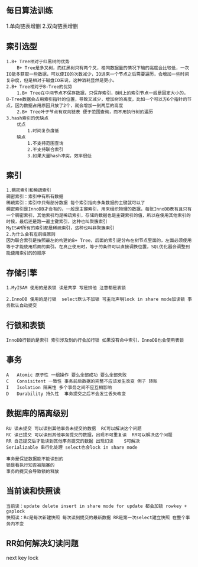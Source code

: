 ## 每日算法训练
   1.单向链表增删
   2.双向链表增删
## 索引选型
    1.B+ Tree相对于红黑树的优势
        B+ Tree是多叉树，而红黑树只有两个叉，相同数据量的情况下输的高度会比较低，一次IO能多获取一些数据，可以使IO的次数减少，IO进来一个节点之后需要遍历，会增加一些时间复杂度，但是相对于磁盘IO来说，这种消耗显然是更小。
    2.B+ Tree相对于B-Tree的优势
        1.B+ Tree在中间节点不保存数据，只保存索引，B树上的索引节点一般是固定大小的，B-Tree数据会占用索引指针的位置，导致叉减少，增加树的高度，比如一个可以方6个指针的节点，因为数据占用原因只放了2个，就会增加一到两层的高度
        2.B+ Tree叶子节点有双向链表 便于范围查询，而不用执行树的遍历
    3.hash索引的优缺点
        优点
            1.时间复杂度低
        缺点
            1.不支持范围查询
            2.不支持联合索引
            3.如果大量hash冲突，效率很低
## 索引
    1.稠密索引和稀疏索引
    稠密索引：索引中有所有数据
    稀疏索引：索引中只有部分数据 每个索引指向多条数据的主键就可以了
    稠密索引是InnoDB才会有的，一般是主键索引，用来组织物理的数据，每张InnoDB表有且只有一个稠密索引，其他索引均是稀疏索引，存储的数据也是主键索引的值，所以在使用其他索引的时候，最后还是跑一遍主键索引，这种也叫聚簇索引
    MyISAM所有的索引都是稀疏索引，这种也叫非聚簇索引
    2.为什么会有左前缀原则
    因为联合索引是按照最左的构建的B+ Tree，后面的索引是分布在树节点里面的，左面必须使用等于才能使用后面的索引。在真正使用时，等于的条件可以直接调换位置，SQL优化器会调整到能使用索引的的顺序
## 存储引擎
    1.MyISAM 使用的是表锁 读是共享 写是排他 注意都是表锁

    2.InnoDB 使用的是行锁  select默认不加锁 可主动声明lock in share mode加读锁 事务默认自动提交 
## 行锁和表锁
    InnoDB行锁的是索引 索引涉及到的行会加行锁 如果没有命中索引，InnoDB也会使用表锁
## 事务
    A   Atomic 原子性 一组操作 要么全部成功 要么全部失败
    C   Consisitent 一致性 事务前后数据的完整不应该发生改变 例子 转账
    I   Isolation 隔离性 多个事务之间不应互相影响
    D   Durability 持久性  事务提交之后不会发生丢失改变
## 数据库的隔离级别
    RU 读未提交 可以读到其他事务未提交的数据  RC可以解决这个问题
    RC 读已提交 可以读到其他事务提交的数据，出现不可重复读  RR可以解决这个问题
    RR 自己提交后才能读到其他事务提交的数据 出现幻读    S可解决
    Serializable 串行化处理 select也会lock in share mode

    事务是保证数据能不能读到的
    锁是看执行知否被阻塞的
    事务的提交会导致锁的释放
## 当前读和快照读
    当前读：update delete insert in share mode for update 都会加锁 rowkey + gaplock
    快照读：Rc是每次新建快照 每次读到提交的最新数据 RR是第一次select建立快照 在整个事务内不变
## RR如何解决幻读问题
   next key lock 

